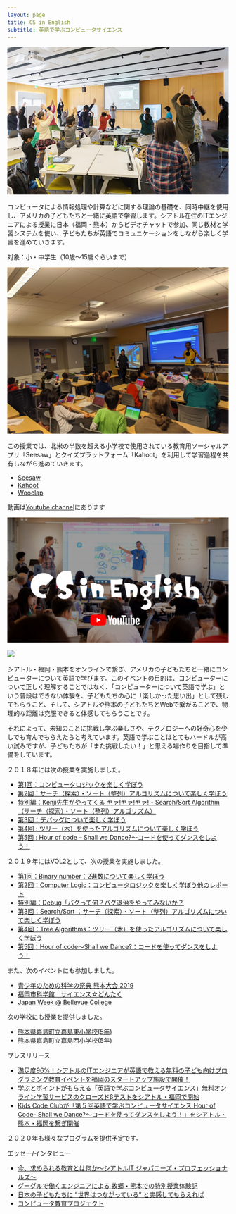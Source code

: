```yaml
---
layout: page
title: CS in English
subtitle: 英語で学ぶコンピュータサイエンス
---
```


![Tree Pose](/img/tree.jpg)

コンピュータによる情報処理や計算などに関する理論の基礎を、同時中継を使用し、アメリカの子どもたちと一緒に英語で学習します。シアトル在住のITエンジニアによる授業に日本（福岡・熊本）からビデオチャットで参加、同じ教材と学習システムを使い、子どもたちが英語でコミュニケーションをしながら楽しく学習を進めていきます。

対象：小・中学生（10歳～15歳ぐらいまで）

![Kahoot](/img/201912Kahoot.jpg)

この授業では、北米の半数を超える小学校で使用されている教育用ソーシャルアプリ「Seesaw」とクイズプラットフォーム「Kahoot」を利用して学習過程を共有しながら進めていきます。
- [Seesaw](https://web.seesaw.me/)
- [Kahoot](https://kahoot.com/)
- [Wooclap](https://wooclap.com)

動画は[Youtube
channel](https://www.youtube.com/channel/UCyCSSAU2C8m7Zo_QZnbbiSw)にあります


[![](/img/youtubelogo.png)](https://www.youtube.com/channel/UCyCSSAU2C8m7Zo_QZnbbiSw)

[![](http://img.youtube.com/vi/MyIARnSaYX8/0.jpg)](http://www.youtube.com/watch?v=MyIARnSaYX8)

シアトル・福岡・熊本をオンラインで繋ぎ、アメリカの子どもたちと一緒にコンピューターについて英語で学びます。このイベントの目的は、コンピューターについて正しく理解することではなく、「コンピューターについて英語で学ぶ」という普段はできない体験を、子どもたちの心に「楽しかった思い出」として残してもらうこと、そして、シアトルや熊本の子どもたちとWebで繋がることで、物理的な距離は克服できると体感してもらうことです。

それによって、未知のことに挑戦し学ぶ楽しさや、テクノロジーへの好奇心を少しでも育んでもらえたらと考えています。英語で学ぶことはとてもハードルが高い試みですが、子どもたちが「また挑戦したい！」と思える場作りを目指して準備をしています。

２０１８年には次の授業を実施しました。

- [第1回：コンピュータロジックを楽しく学ぼう](https://kidscodeclub.jp/computer-science_20180422_report/)
- [第2回：サーチ（探索）・ソート（整列）アルゴリズムについて楽しく学ぼう](https://kidscodeclub.jp/computer-science_20180617/)
- [特別編：Kenji先生がやってくる ヤァ!ヤァ!ヤァ! - Search/Sort Algorithm（サーチ（探索）・ソート（整列）アルゴリズム）](https://sijp.org/sort-search-algorithm-in-kumamoto-ja/)
- [第3回：デバッグについて楽しく学ぼう](https://kidscodeclub.jp/computer-science_20181021_report/)
- [第4回 : ツリー（木）を使ったアルゴリズムについて楽しく学ぼう](https://sijp.org/event-report-tree-algorithm-lets-play-with-trees/)
- [第5回 : Hour of code – Shall we Dance?～コードを使ってダンスをしよう！](https://sijp.org/code-org-hour-of-code/)

２０１９年にはVOL2として、次の授業を実施しました。

- [第1回：Binary number：2進数について楽しく学ぼう](https://www.facebook.com/kidscodeclubjp/videos/650221085391145)
- [第2回：Computer Logic：コンピュータロジックを楽しく学ぼう](https://kidscodeclub.jp/cs-in-english-2-2-report/)[他のレポート](https://www.kumalr.net/2019/05/2019-2.html)
- [特別編：Debug「バグって何？バグ退治をやってみないか？](https://sijp.org/fukuoka-debug-class-report/)
- [第3回：Search/Sort ：サーチ（探索）・ソート（整列）アルゴリズムについて楽しく学ぼう](https://sijp.org/921-search-sort-algorithms-ja/)
- [第4回：Tree Algorithms：ツリー（木）を使ったアルゴリズムについて楽しく学ぼう](https://www.facebook.com/kidscodeclubjp/posts/1206481019522801)
- [第5回：Hour of code～Shall we Dance?：コードを使ってダンスをしよう！](https://www.csinenglish.club/2019-12-07-hour-of-code/)

また、次のイベントにも参加しました。
- [青少年のための科学の祭典 熊本大会 2019](https://www.kumalr.net/2019/08/cs-in-english.html)
- [福岡市科学館　サイエンス☆どんたく](https://www.fukuokacity-kagakukan.jp/activity/2019/10/112114.html)
- [Japan Week @ Bellevue College](https://studentweb.bellevuecollege.edu/japan-week/japan-week-schedule-2/)

次の学校にも授業を提供しました。
- [熊本県嘉島町立嘉島東小学校(5年)](https://www.town.kumamoto-kashima.lg.jp/q/aview/1/2042.html)
- 熊本県嘉島町立嘉島西小学校(5年)

プレスリリース
- [満足度96%！シアトルのITエンジニアが英語で教える無料の子ども向けプログラミング教育イベントを福岡のスタートアップ施設で開催！](https://prtimes.jp/main/html/rd/p/000000004.000036248.html)
- [学ぶとポイントがもらえる「英語で学ぶコンピュータサイエンス」無料オンライン学習サービスのクローズドβテストをシアトル・福岡で開始](https://prtimes.jp/main/html/rd/p/000000003.000036248.html)
- [Kids Code Clubが「第５回英語で学ぶコンピュータサイエンス Hour of Code- Shall we Dance?～コードを使ってダンスをしよう！」をシアトル・熊本・福岡を繋ぎ開催](https://prtimes.jp/main/html/rd/p/000000002.000036248.html)

２０２０年も様々なプログラムを提供予定です。

エッセー/インタビュー
- [今、求められる教育とは何か～シアトルIT ジャパニーズ・プロフェッショナルズ～](https://www.soysource.net/2019/01/why-is-stem-education-so-important/)
- [グーグルで働くエンジニアによる 故郷・熊本での特別授業体験記](https://internet.watch.impress.co.jp/docs/imreboot/column/1100805.html)
- [日本の子どもたちに ”世界はつながっている” と実感してもらえれば](https://www.junglecity.com/kids/kids-learn/sijp-offers-english-computer-science-classes/)
- [コンピュータ教育プロジェクト](https://www.junglecity.com/people/essay-stem-education/)